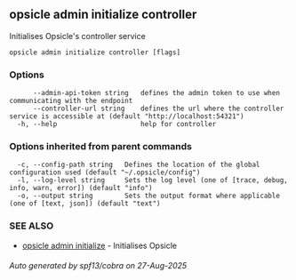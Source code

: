 ## opsicle admin initialize controller

Initialises Opsicle's controller service

```
opsicle admin initialize controller [flags]
```

### Options

```
      --admin-api-token string   defines the admin token to use when communicating with the endpoint
      --controller-url string    defines the url where the controller service is accessible at (default "http://localhost:54321")
  -h, --help                     help for controller
```

### Options inherited from parent commands

```
  -c, --config-path string   Defines the location of the global configuration used (default "~/.opsicle/config")
  -l, --log-level string     Sets the log level (one of [trace, debug, info, warn, error]) (default "info")
  -o, --output string        Sets the output format where applicable (one of [text, json]) (default "text")
```

### SEE ALSO

* [opsicle admin initialize](cli/opsicle_admin_initialize.md)	 - Initialises Opsicle

###### Auto generated by spf13/cobra on 27-Aug-2025
